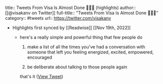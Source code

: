 title:: Tweets From Visa Is Almost Done ✍🏾📖 (highlights)
author:: [[@visakanv on Twitter]]
full-title:: "Tweets From Visa Is Almost Done ✍🏾📖"
category:: #tweets
url:: https://twitter.com/visakanv

- Highlights first synced by [[Readwise]] [[Nov 19th, 2022]]
	- here's a really simple and powerful thing that few people do
	  
	  1. make a list of all the times you've had a conversation with someone that left you feeling energized, excited, empowered, encouraged
	  
	  2. be deliberate about talking to those people again
	  
	  that's it ([View Tweet](https://twitter.com/visakanv/status/1420957385791709191))